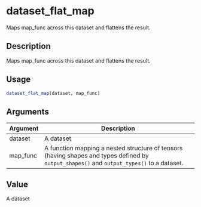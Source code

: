 # dataset_flat_map


Maps map_func across this dataset and flattens the result.




## Description

Maps map_func across this dataset and flattens the result.





## Usage
```r
dataset_flat_map(dataset, map_func)
```




## Arguments


Argument      |Description
------------- |----------------
dataset | A dataset
map_func | A function mapping a nested structure of tensors (having shapes and types defined by `output_shapes()` and `output_types()` to a dataset.





## Value

A dataset





